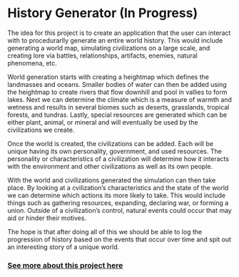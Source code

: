 # History Generator (In Progress)

The idea for this project is to create an application that the user can interact with to procedurarlly generate an entire world history. This would include generating a world map, simulating civilizations on a large scale, and creating lore via battles, relationships, artifacts, enemies, natural phenomena, etc.

World generation starts with creating a heightmap which defines the landmasses and oceans. Smaller bodies of water can then be added using the heightmap to create rivers that flow downhill and pool in vallies to form lakes. Next we can determine the climate which is a measure of warmth and wetness and results in several biomes such as deserts, grasslands, tropical forests, and tundras. Lastly, special resources are generated which can be either plant, animal, or mineral and will eventually be used by the civilizations we create.

Once the world is created, the civilizations can be added. Each will be unique having its own personality, government, and used resources. The personality or characteristics of a civilization will determine how it interacts with the environment and other civilizations as well as its own people.

With the world and civilizations generated the simulation can then take place. By looking at a cvilization’s characteristics and the state of the world we can determine which actions its more likely to take. This would include things such as gathering resources, expanding, declaring war, or forming a union. Outside of a civilization’s control, natural events could occur that may aid or hinder their motives.

The hope is that after doing all of this we should be able to log the progression of history based on the events that occur over time and spit out an interesting story of a unique world.

### [See more about this project here](https://nick-peters-luciani.github.io/historygenerator.html)
